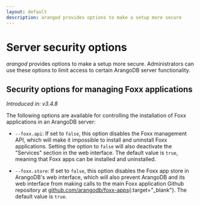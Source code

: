 ```yaml
---
layout: default
description: arangod provides options to make a setup more secure
---
```

# Server security options

_arangod_ provides options to make a setup more secure.
Administrators can use these options to limit access to certain ArangoDB
server functionality.

## Security options for managing Foxx applications

_Introduced in: v3.4.8_

The following options are available for controlling the installation of Foxx applications
in an ArangoDB server:

- `--foxx.api`:
  If set to `false`, this option disables the Foxx management API, which will make it
  impossible to install and uninstall Foxx applications. Setting the option to `false`
  will also deactivate the "Services" section in the web interface. 
  The default value is `true`, meaning that Foxx apps can be installed and uninstalled.

- `--foxx.store`:
  If set to `false`, this option disables the Foxx app store in ArangoDB's web interface,
  which will also prevent ArangoDB and its web interface from making calls to the main Foxx 
  application Github repository at
  [github.com/arangodb/foxx-apps](https://github.com/arangodb/foxx-apps){:target="_blank"}.
  The default value is `true`.
